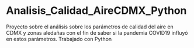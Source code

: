 # Analisis_Calidad_AireCDMX_Python
Proyecto sobre el análisis sobre los parámetros de calidad del aire en CDMX y zonas aledañas con el fin de saber si la pandemia COVID19 influyó en estos parámetros. Trabajado con Python
